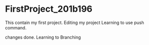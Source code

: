 # FirstProject_201b196
This contain my first project.
Editing my project
Learning to use push command.


changes done.
Learning to Branching
